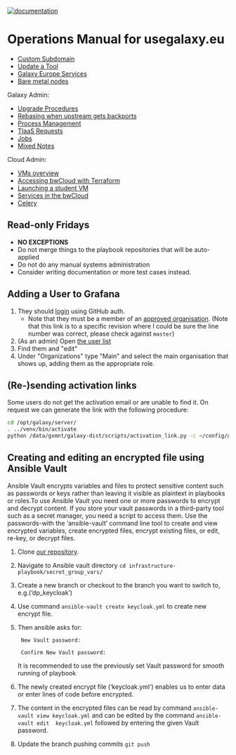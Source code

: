 [![documentation](https://img.shields.io/badge/documentation-online-blue)](https://usegalaxy-eu.github.io/operations/)

# Operations Manual for usegalaxy.eu

- [Custom Subdomain](./subdomains.md)
- [Update a Tool](https://github.com/usegalaxy-eu/usegalaxy-eu-tools)
- [Galaxy Europe Services](./cloud/services.md)
- [Bare metal nodes](./bare_metal.md)

Galaxy Admin:

- [Upgrade Procedures](./upgrade.md)
- [Rebasing when upstream gets backports](./rebasing.md)
- [Process Management](./procmgmt.md)
- [TIaaS Requests](./tiaas.md)
- [Jobs](./jobs.md)
- [Mixed Notes](./notes.md)

Cloud Admin:

- [VMs overview](./cloud/readme.md)
- [Accessing bwCloud with Terraform](./cloud/access-bwCloud.md)
- [Launching a student VM](./cloud/student-vm.md)
- [Services in the bwCloud](./cloud/services.md)
- [Celery](./celery.md)

## Read-only Fridays

- **NO EXCEPTIONS**
- Do not merge things to the playbook repositories that will be auto-applied
- Do not do any manual systems administration
- Consider writing documentation or more test cases instead.

## Adding a User to Grafana

1. They should [login](https://stats.galaxyproject.eu) using GitHub auth.
    - Note that they must be a member of an [approved organisation](https://github.com/usegalaxy-eu/infrastructure-playbook/blob/39d5b7e86b4f45acba53adb965b11b63700327ad/group_vars/grafana.yml#L119).  (Note that this link is to a specific revision where I could be sure the line number was correct, please check against `master`)
2. (As an admin) Open [the user list](https://stats.galaxyproject.eu/admin/users/)
3. Find them and "edit"
4. Under "Organizations" type "Main" and select the main organisation that shows up, adding them as the appropriate role.

## (Re-)sending activation links

Some users do not get the activation email or are unable to find it. On request we can generate the link with the
following procedure:

```bash
cd /opt/galaxy/server/
. ../venv/bin/activate
python /data/gxmnt/galaxy-dist/scripts/activation_link.py -c ~/config/galaxy.ini -e <their email>
```

## Creating and editing an encrypted file using Ansible Vault
Ansible Vault encrypts variables and files to protect sensitive content such as passwords or keys rather than leaving it visible as plaintext in playbooks or roles.To use Ansible Vault you need one or more passwords to encrypt and decrypt content. If you store your vault passwords in a third-party tool such as a secret manager, you need a script to access them. Use the passwords-with the ‘ansible-vault’ command line tool to create and view encrypted variables, create encrypted files, encrypt existing files, or edit, re-key, or decrypt files. 
    
1. Clone [our repository](https://github.com/usegalaxy-eu/infrastructure-playbook).
2. Navigate to Ansible vault directory `cd infrastructure-playbook/secret_group_vars/`
3. Create a new branch or checkout to the branch you want to switch to, e.g.(‘dp_keycloak’)
4. Use command `ansible-vault create keycloak.yml` to create new encrypt file.
5. Then ansible asks for:

        New Vault password: 
        
        Confirm New Vault password:
   It is recommended to use the previously set Vault password for smooth running of playbook
6. The newly created encrypt file (‘keycloak.yml’)  enables us to enter data or enter lines of code before encrypted.
7. The content in the encrypted files can be read by command `ansible-vault view keycloak.yml` and can be edited by the command `ansible-vault edit  keycloak.yml` followed by entering the given Vault password.
8. Update the branch pushing commits `git push`
